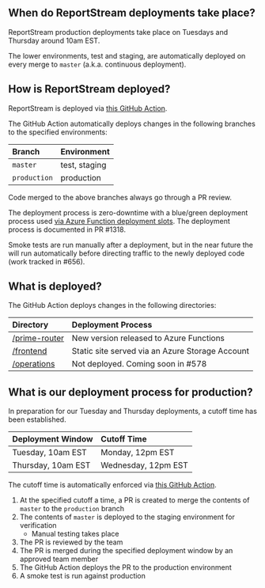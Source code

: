 ## When do ReportStream deployments take place?

ReportStream production deployments take place on Tuesdays and Thursday around 10am EST.

The lower environments, test and staging, are automatically deployed on every merge to `master` (a.k.a. continuous deployment).

## How is ReportStream deployed?

ReportStream is deployed via [this GitHub Action](.github/workflows/release.yml).

The GitHub Action automatically deploys changes in the following branches to the specified environments:

| Branch | Environment |
|:--|:--|
| `master` | test, staging |
| `production` | production |

Code merged to the above branches always go through a PR review.

The deployment process is zero-downtime with a blue/green deployment process used [via Azure Function deployment slots](https://docs.microsoft.com/en-us/azure/azure-functions/functions-deployment-slots). The deployment process is documented in PR #1318.

Smoke tests are run manually after a deployment, but in the near future the will run automatically before directing traffic to the newly deployed code (work tracked in #656).

## What is deployed?

The GitHub Action deploys changes in the following directories:

| Directory | Deployment Process |
|:--|:--|
| [/prime-router](/prime-router) | New version released to Azure Functions |
| [/frontend](/frontend) | Static site served via an Azure Storage Account |
| [/operations](/operations) | Not deployed. Coming soon in #578 |

## What is our deployment process for production?

In preparation for our Tuesday and Thursday deployments, a cutoff time has been established.

| Deployment Window | Cutoff Time |
|:--|:--|
| Tuesday, 10am EST | Monday, 12pm EST |
| Thursday, 10am EST | Wednesday, 12pm EST |

The cutoff time is automatically enforced via [this GitHub Action](.github/workflows/prepare_deployment_branch.yaml).

1. At the specified cutoff a time, a PR is created to merge the contents of `master` to the `production` branch
2. The contents of `master` is deployed to the staging environment for verification
    * Manual testing takes place
3. The PR is reviewed by the team
4. The PR is merged during the specified deployment window by an approved team member
5. The GitHub Action deploys the PR to the production environment
6. A smoke test is run against production